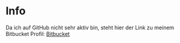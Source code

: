 # Info
Da ich auf GitHub nicht sehr aktiv bin, steht hier der Link zu meinem Bitbucket Profil:
[Bitbucket](https://bitbucket.org/lholl16/ "Bitbucket")
